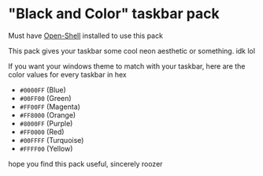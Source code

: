 # "Black and Color" taskbar pack
Must have [Open-Shell](https://github.com/Open-Shell/Open-Shell-Menu) installed to use this pack

This pack gives your taskbar some cool neon aesthetic or something. idk lol

If you want your windows theme to match with your taskbar, here are the color values for every taskbar in hex

- `#0000FF` (Blue)
- `#00FF00` (Green)
- `#FF00FF` (Magenta)
- `#FF8000` (Orange)
- `#8000FF` (Purple)
- `#FF0000` (Red)
- `#00FFFF` (Turquoise)
- `#FFFF00` (Yellow)

hope you find this pack useful, sincerely roozer
